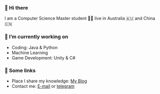 ### 👋 Hi there

I am a Computer Science Master student 👨‍💻 live in Australia 🇦🇺 and China 🇨🇳

### 🔧 I’m currently working on

- Coding: Java & Python
- Machine Learning 
- Game Development: Unity & C#

### 🔗 Some links

- Place I share my knowledge: [My Blog](https://avarbykira.github.io) 
- Contact me: [E-mail](mailto:avarbykira@gmail.com) or [telegram](https://t.me/avarbykira)
